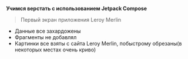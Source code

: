 **Учимся верстать с использованием Jetpack Compose**

> Первый экран приложения Leroy Merlin

- Данные все захардожены 
- Фрагменты не добавлял
- Картинки все взяты с сайта  Leroy Merlin, побыстрому обрезаны(в некоторых местах очень криво)
